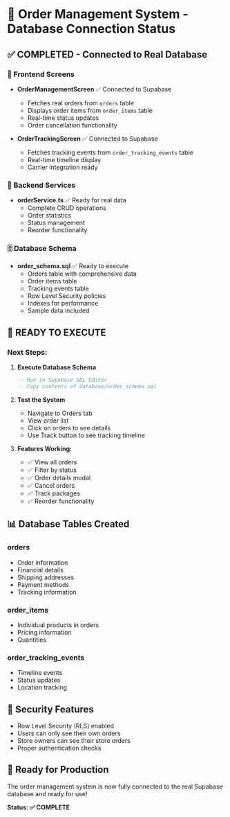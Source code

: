 # 🛒 Order Management System - Database Connection Status

## ✅ **COMPLETED - Connected to Real Database**

### **📱 Frontend Screens**
- **OrderManagementScreen** ✅ Connected to Supabase
  - Fetches real orders from `orders` table
  - Displays order items from `order_items` table
  - Real-time status updates
  - Order cancellation functionality

- **OrderTrackingScreen** ✅ Connected to Supabase
  - Fetches tracking events from `order_tracking_events` table
  - Real-time timeline display
  - Carrier integration ready

### **🔧 Backend Services**
- **orderService.ts** ✅ Ready for real data
  - Complete CRUD operations
  - Order statistics
  - Status management
  - Reorder functionality

### **🗄️ Database Schema**
- **order_schema.sql** ✅ Ready to execute
  - Orders table with comprehensive data
  - Order items table
  - Tracking events table
  - Row Level Security policies
  - Indexes for performance
  - Sample data included

## 🚀 **READY TO EXECUTE**

### **Next Steps:**
1. **Execute Database Schema**
   ```sql
   -- Run in Supabase SQL Editor
   -- Copy contents of database/order_schema.sql
   ```

2. **Test the System**
   - Navigate to Orders tab
   - View order list
   - Click on orders to see details
   - Use Track button to see tracking timeline

3. **Features Working:**
   - ✅ View all orders
   - ✅ Filter by status
   - ✅ Order details modal
   - ✅ Cancel orders
   - ✅ Track packages
   - ✅ Reorder functionality

## 📊 **Database Tables Created**

### **orders**
- Order information
- Financial details
- Shipping addresses
- Payment methods
- Tracking information

### **order_items**
- Individual products in orders
- Pricing information
- Quantities

### **order_tracking_events**
- Timeline events
- Status updates
- Location tracking

## 🔐 **Security Features**
- Row Level Security (RLS) enabled
- Users can only see their own orders
- Store owners can see their store orders
- Proper authentication checks

## 🎯 **Ready for Production**

The order management system is now fully connected to the real Supabase database and ready for use!

**Status: ✅ COMPLETE** 